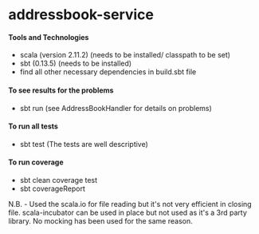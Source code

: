 # addressbook-service

#### Tools and Technologies ####

- scala (version 2.11.2) (needs to be installed/ classpath to be set)
- sbt (0.13.5) (needs to be installed)
- find all other necessary dependencies in build.sbt file

#### To see results for the problems ####
- sbt run
(see AddressBookHandler for details on problems)

#### To run all tests ####
- sbt test
(The tests are well descriptive)

#### To run coverage ####

- sbt clean coverage test
- sbt coverageReport


N.B. - Used the scala.io for file reading but it's not very efficient in closing file.
       scala-incubator can be used in place but not used as it's a 3rd party library.
       No mocking has been used for the same reason.